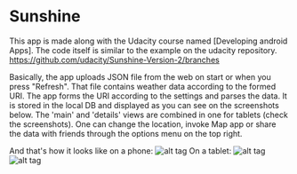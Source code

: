 # Sunshine

This app is made along with the Udacity course named [Developing android Apps]. 
The code itself is similar to the example on the udacity repository.
https://github.com/udacity/Sunshine-Version-2/branches

Basically, the app uploads JSON file from the web on start or when you press "Refresh".
That file contains weather data according to the formed URI. The app forms the URI according to the settings and parses the data. It is stored in the local DB and displayed as you can see on the screenshots below.
The 'main' and 'details' views are combined in one for tablets (check the screenshots).
One can change the location, invoke Map app or share the data with friends through the options menu on the top right.

And that's how it looks like on a phone:
![alt tag](https://cloud.githubusercontent.com/assets/13694363/12869274/6bb4574c-cd23-11e5-9771-1af134450937.png)
On a tablet:
![alt tag](https://cloud.githubusercontent.com/assets/13694363/12851407/61350452-cc32-11e5-826c-eb63d87d4d83.png)
![alt tag](https://cloud.githubusercontent.com/assets/13694363/12851406/61340e44-cc32-11e5-8975-2d876bc92807.png)
